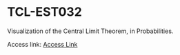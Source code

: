 # TCL-EST032
Visualization of the Central Limit Theorem, in Probabilities.

Access link: [Access Link](est032.streamlit.app)
